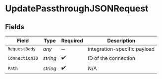 # UpdatePassthroughJSONRequest


## Fields

| Field                        | Type                         | Required                     | Description                  |
| ---------------------------- | ---------------------------- | ---------------------------- | ---------------------------- |
| `RequestBody`                | *any*                        | :heavy_minus_sign:           | integration-specific payload |
| `ConnectionID`               | *string*                     | :heavy_check_mark:           | ID of the connection         |
| `Path`                       | *string*                     | :heavy_check_mark:           | N/A                          |